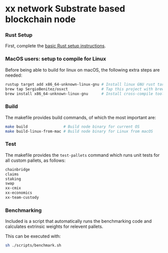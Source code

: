 # xx network Substrate based blockchain node

### Rust Setup

First, complete the [basic Rust setup instructions](./doc/rust-setup.md).

### MacOS users: setup to compile for Linux

Before being able to build for linux on macOS, the following extra steps are needed:

```sh
rustup target add x86_64-unknown-linux-gnu # Install linux GNU rust target
brew tap SergioBenitez/osxct               # Tap this project with brew
brew install x86_64-unknown-linux-gnu      # Install cross-compile tools for GNU
```

### Build

The makefile provides build commands, of which the most important are:

```sh
make build                # Build node binary for current OS
make build-linux-from-mac # Build node binary for Linux from macOS
```

### Test

The makefile provides the `test-pallets` command which runs unit tests for all custom pallets, as follows:

```sh
chainbridge
claims
staking
swap
xx-cmix
xx-economics
xx-team-custody
```

### Benchmarking

Included is a script that automatically runs the benchmarking code and calculates extrinsic weights for relevent pallets. 

This can be executed with:

```sh
sh ./scripts/benchmark.sh
```
